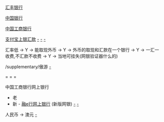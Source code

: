 
[汇丰银行](https://www.hsbc.com.cn/1/2/misc-cn/exchange-rates)

[中国银行](http://www.boc.cn/sourcedb/whpj/)

[中国工商银行](http://www.icbc.com.cn/ICBC/金融信息/行情数据/人民币即期外汇牌价/)

[支付宝上银汇款](https://cshall.alipay.com/lab/help_detail.htm?help_id=441215) [-](https://cshall.alipay.com/lab/help_detail.htm?help_id=488363#最少汇款一百澳元) [-](https://cshall.alipay.com/lab/help_detail.htm?help_id=502333#查收) [-](https://cshall.alipay.com/lab/help_detail.htm?help_id=201602074149#)

汇率低 -> Y -> 能取现外币 -> Y -> 外币的取现和汇款在一个银行 -> Y -> 一汇一收费,不汇款不收费 -> Y -> 当地可挂失(网银验证器什么的)


/supplementary/傲游
<a href='http://www.acnw.com.au/article-30329-1.html#相关习惯用语表达-Save for a rainy day! 未雨绸缪！'>-</a>


= = =

中国工商银行网上银行
- 老
- 新 - [融e行网上银行](https://mybank.icbc.com.cn/) (新版网银) [-](http://www.icbc.com.cn/icbc/grwsyx8/) [-](http://www.icbc.com.cn/ICBC/电子银行/电子银行产品/金融a家产品/个人网上银行/个人网上银行/default.htm)


人民币 -> 澳元 [-](http://www.sohu.com/a/143764696_556378)
